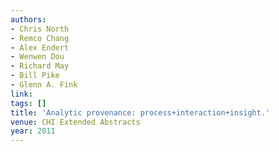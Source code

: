 ```yaml
---
authors:
- Chris North
- Remco Chang
- Alex Endert
- Wenwen Dou
- Richard May
- Bill Pike
- Glenn A. Fink
link:
tags: []
title: 'Analytic provenance: process+interaction+insight.'
venue: CHI Extended Abstracts
year: 2011
---
```

